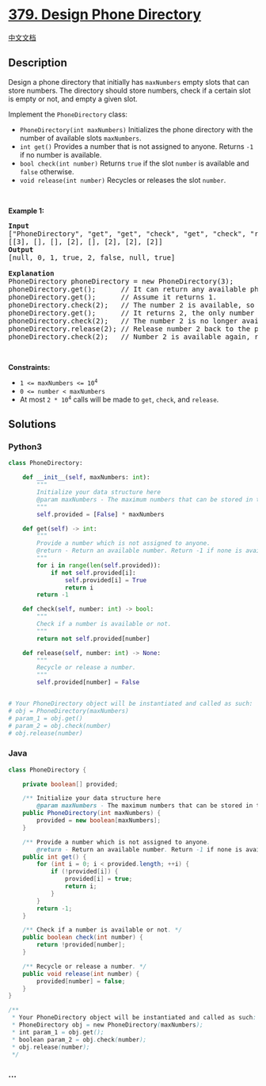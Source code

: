 # [379. Design Phone Directory](https://leetcode.com/problems/design-phone-directory)

[中文文档](/solution/0300-0399/0379.Design%20Phone%20Directory/README.md)

## Description

<p>Design a phone directory that initially has <code>maxNumbers</code> empty slots that can store numbers. The directory should store numbers, check if a certain slot is empty or not, and empty a given slot.</p>

<p>Implement the <code>PhoneDirectory</code> class:</p>

<ul>
	<li><code>PhoneDirectory(int maxNumbers)</code> Initializes the phone directory with the number of available slots <code>maxNumbers</code>.</li>
	<li><code>int get()</code> Provides a number that is not assigned to anyone. Returns <code>-1</code> if no number is available.</li>
	<li><code>bool check(int number)</code> Returns <code>true</code> if the slot <code>number</code> is available and <code>false</code> otherwise.</li>
	<li><code>void release(int number)</code> Recycles or releases the slot <code>number</code>.</li>
</ul>

<p>&nbsp;</p>
<p><strong>Example 1:</strong></p>

<pre>
<strong>Input</strong>
[&quot;PhoneDirectory&quot;, &quot;get&quot;, &quot;get&quot;, &quot;check&quot;, &quot;get&quot;, &quot;check&quot;, &quot;release&quot;, &quot;check&quot;]
[[3], [], [], [2], [], [2], [2], [2]]
<strong>Output</strong>
[null, 0, 1, true, 2, false, null, true]

<strong>Explanation</strong>
PhoneDirectory phoneDirectory = new PhoneDirectory(3);
phoneDirectory.get();      // It can return any available phone number. Here we assume it returns 0.
phoneDirectory.get();      // Assume it returns 1.
phoneDirectory.check(2);   // The number 2 is available, so return true.
phoneDirectory.get();      // It returns 2, the only number that is left.
phoneDirectory.check(2);   // The number 2 is no longer available, so return false.
phoneDirectory.release(2); // Release number 2 back to the pool.
phoneDirectory.check(2);   // Number 2 is available again, return true.
</pre>

<p>&nbsp;</p>
<p><strong>Constraints:</strong></p>

<ul>
	<li><code>1 &lt;= maxNumbers &lt;= 10<sup>4</sup></code></li>
	<li><code>0 &lt;= number &lt; maxNumbers</code></li>
	<li>At most <code>2 * 10<sup>4</sup></code> calls will be made to <code>get</code>, <code>check</code>, and <code>release</code>.</li>
</ul>


## Solutions

<!-- tabs:start -->

### **Python3**

```python
class PhoneDirectory:

    def __init__(self, maxNumbers: int):
        """
        Initialize your data structure here
        @param maxNumbers - The maximum numbers that can be stored in the phone directory.
        """
        self.provided = [False] * maxNumbers

    def get(self) -> int:
        """
        Provide a number which is not assigned to anyone.
        @return - Return an available number. Return -1 if none is available.
        """
        for i in range(len(self.provided)):
            if not self.provided[i]:
                self.provided[i] = True
                return i
        return -1

    def check(self, number: int) -> bool:
        """
        Check if a number is available or not.
        """
        return not self.provided[number]

    def release(self, number: int) -> None:
        """
        Recycle or release a number.
        """
        self.provided[number] = False


# Your PhoneDirectory object will be instantiated and called as such:
# obj = PhoneDirectory(maxNumbers)
# param_1 = obj.get()
# param_2 = obj.check(number)
# obj.release(number)
```

### **Java**

```java
class PhoneDirectory {

    private boolean[] provided;

    /** Initialize your data structure here
        @param maxNumbers - The maximum numbers that can be stored in the phone directory. */
    public PhoneDirectory(int maxNumbers) {
        provided = new boolean[maxNumbers];
    }

    /** Provide a number which is not assigned to anyone.
        @return - Return an available number. Return -1 if none is available. */
    public int get() {
        for (int i = 0; i < provided.length; ++i) {
            if (!provided[i]) {
                provided[i] = true;
                return i;
            }
        }
        return -1;
    }

    /** Check if a number is available or not. */
    public boolean check(int number) {
        return !provided[number];
    }

    /** Recycle or release a number. */
    public void release(int number) {
        provided[number] = false;
    }
}

/**
 * Your PhoneDirectory object will be instantiated and called as such:
 * PhoneDirectory obj = new PhoneDirectory(maxNumbers);
 * int param_1 = obj.get();
 * boolean param_2 = obj.check(number);
 * obj.release(number);
 */
```

### **...**

```

```

<!-- tabs:end -->
